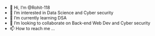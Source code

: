 - 👋 Hi, I’m @Rohit-118
- 👀 I’m interested in Data Science and Cyber security
- 🌱 I’m currently learning DSA
- 💞️ I’m looking to collaborate on Back-end Web Dev and Cyber security
- 📫 How to reach me ...

<!---
Rohit-118/Rohit-118 is a ✨ special ✨ repository because its `README.md` (this file) appears on your GitHub profile.
You can click the Preview link to take a look at your changes.
--->
